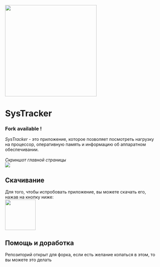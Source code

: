 <img src="https://github.com/prn-ic/sys-tracker/assets/81153204/8e4f993e-f42e-4168-b175-8cf1558e7cb4" width="300" />

# SysTracker
### Fork available !
*SysTracker* - это приложение, которое позволяет посмотреть нагрузку на процессор, оперативную память и информацию об аппаратном обеспечивании. <br/><br/>
<spoiler>*_Скриншот главной страницы_*</spoiler> <br/>
<img src="https://github.com/prn-ic/sys-tracker/assets/81153204/7676b956-1a10-4f46-a243-2c3a4e30c145" /> <br/>
## Скачивание
  Для того, чтобы испробовать приложение, вы можете скачать его, нажав на кнопку ниже: <br/>
<a href="https://disk.yandex.ru/d/ps6oH0Z1iHw2Jw">
  <img src="https://github.com/prn-ic/sys-tracker/assets/81153204/99eb8354-451a-469b-aec6-d3f50af8240d" width="100"/>
</a>

## Помощь и доработка
Репозиторий открыт для форка, если есть желание копаться в этом, то вы можете это делать
